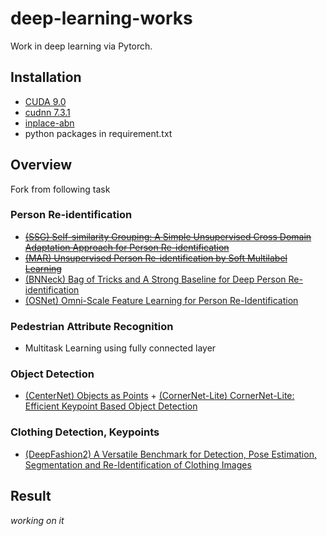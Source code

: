 # deep-learning-works
Work in deep learning via Pytorch.

## Installation
* [CUDA 9.0](https://developer.nvidia.com/cuda-toolkit-archive)
* [cudnn 7.3.1](https://developer.nvidia.com/rdp/cudnn-archive)
* [inplace-abn](https://github.com/mapillary/inplace_abn)
* python packages in requirement.txt

## Overview
Fork from following task
### Person Re-identification
* ~~[(SSG) Self-similarity Grouping: A Simple Unsupervised Cross Domain Adaptation Approach for Person Re-identification](https://arxiv.org/abs/1811.10144)~~
* ~~[(MAR) Unsupervised Person Re-identification by Soft Multilabel Learning](https://arxiv.org/abs/1903.06325)~~
* [(BNNeck) Bag of Tricks and A Strong Baseline for Deep Person Re-identification](https://arxiv.org/abs/1903.07071)
* [(OSNet) Omni-Scale Feature Learning for Person Re-Identification](https://arxiv.org/abs/1905.00953)

### Pedestrian Attribute Recognition
* Multitask Learning using fully connected layer

### Object Detection
* [(CenterNet) Objects as Points](https://github.com/xingyizhou/CenterNet) + [(CornerNet-Lite) CornerNet-Lite: Efficient Keypoint Based Object Detection](https://github.com/princeton-vl/CornerNet-Lite/tree/master)

### Clothing Detection, Keypoints
* [(DeepFashion2) A Versatile Benchmark for Detection, Pose Estimation, Segmentation and Re-Identification of Clothing Images](https://github.com/switchablenorms/DeepFashion2)

## Result
*working on it*